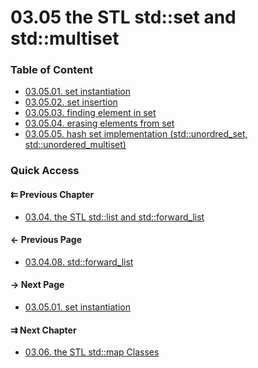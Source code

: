 # 03.05 the STL std::set and std::multiset

### Table of Content

* [03.05.01. set instantiation](./01.instantiation.md)
* [03.05.02. set insertion](./02.insertion.md)
* [03.05.03. finding element in set](./03.find.md)
* [03.05.04. erasing elements from set](./04.erase.md)
* [03.05.05. hash set implementation (std::unordred_set, std::unordered_multiset)](./05.hash.md)

### Quick Access

<div class="previous_chapter pagination">

#### &#8647; Previous Chapter

* [03.04. the STL std::list and std::forward_list](./../../03.stl/04.list/README.md)
</div>

<div class="previous_page pagination">

#### &#8592; Previous Page

* [03.04.08. std::forward_list](./../../03.stl/04.list/08.forward_list.md)

</div>
<div class="next_page pagination">

#### &#8594; Next Page

* [03.05.01. set instantiation](./../../03.stl/05.set/01.instantiation.md)

</div>
<div class="next_chapter pagination">

#### &#8649; Next Chapter

* [03.06. the STL std::map Classes](./../../03.stl/06.map/README.md)

</div>
